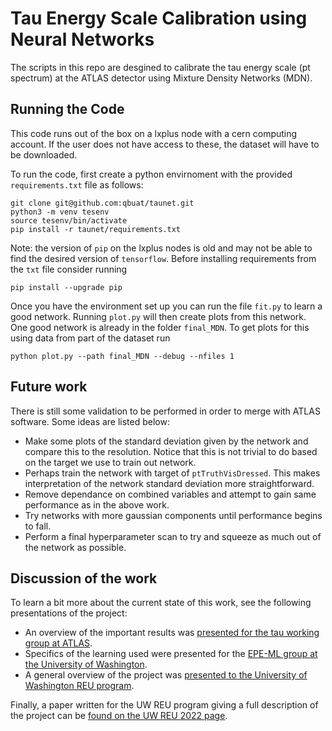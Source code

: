 # Tau Energy Scale Calibration using Neural Networks

The scripts in this repo are desgined to calibrate the tau energy scale (pt spectrum) at the ATLAS detector using Mixture Density Networks (MDN). 

## Running the Code

This code runs out of the box on a lxplus node with a cern computing account. If the user does not have access to these, the dataset will have to be downloaded. 

To run the code, first create a python envirnoment with the provided `requirements.txt` file as follows:

````
git clone git@github.com:qbuat/taunet.git
python3 -m venv tesenv
source tesenv/bin/activate
pip install -r taunet/requirements.txt
````

Note: the version of `pip` on the lxplus nodes is old and may not be able to find the desired version of `tensorflow`. Before installing requirements from the `txt` file consider running

````
pip install --upgrade pip
````

Once you have the environment set up you can run the file `fit.py` to learn a good network. Running `plot.py` will then create plots from this network. One good network is already in the folder `final_MDN`. To get plots for this using data from part of the dataset run 

````
python plot.py --path final_MDN --debug --nfiles 1
````

## Future work

There is still some validation to be performed in order to merge with ATLAS software. Some ideas are listed below:

- Make some plots of the standard deviation given by the network and compare this to the resolution. Notice that this is not trivial to do based on the target we use to train out network. 
- Perhaps train the network with target of `ptTruthVisDressed`. This makes interpretation of the network standard deviation more straightforward. 
- Remove dependance on combined variables and attempt to gain same performance as in the above work. 
- Try networks with more gaussian components until performance begins to fall. 
- Perform a final hyperparameter scan to try and squeeze as much out of the network as possible. 

## Discussion of the work

To learn a bit more about the current state of this work, see the following presentations of the project: 

- An overview of the important results was [presented for the tau working group at ATLAS](https://indico.cern.ch/event/1189825/contributions/5006121/attachments/2493221/4281765/TES_determination_with_NN.pdf). 
- Specifics of the learning used were presented for the [EPE-ML group at the University of Washington](https://indico.cern.ch/event/1112960/contributions/4927575/attachments/2496439/4287590/TES_calibration_with_NNs_EPE_ML_meeting.pdf).
- A general overview of the project was [presented to the University of Washington REU program](https://archive.int.washington.edu/REU/2022/Cochran-Branson_talk.pdf).

Finally, a paper written for the UW REU program giving a full description of the project can be [found on the UW REU 2022 page](https://archive.int.washington.edu/REU/2022/Cochran-Branson_paper.pdf). 

